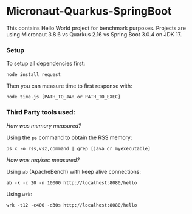 # Micronaut-Quarkus-SpringBoot
This contains Hello World project for benchmark purposes. Projects are using Micronaut 3.8.6 vs Quarkus 2.16 vs Spring Boot 3.0.4 on JDK 17. 

### Setup

To setup all dependencies first:

```
node install request
``` 

Then you can measure time to first response with:

```
node time.js [PATH_TO_JAR or PATH_TO_EXEC]
```

### Third Party tools used:

*How was memory measured?*

Using the `ps` command to obtain the RSS memory:

```
ps x -o rss,vsz,command | grep [java or myexecutable]
```

*How was req/sec measured?*

Using `ab` (ApacheBench) with keep alive connections:

```
ab -k -c 20 -n 10000 http://localhost:8080/hello
```

Using `wrk`:

```
wrk -t12 -c400 -d30s http://localhost:8080/hello
```
